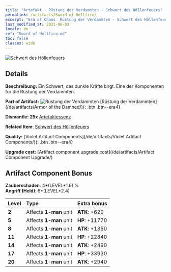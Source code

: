 ```yaml
---
title: "Artefakt - Rüstung der Verdammten - Schwert des Höllenfeuers"
permalink: /artifacts/Sword of Hellfire/
excerpt: "Era of Chaos  Rüstung der Verdammten - Schwert des Höllenfeuers. Ein Schwert, das dunkle Kräfte birgt. Eine der Komponenten für die Rüstung der Verdammten."
last_modified_at: 2021-06-03
locale: de
ref: "Sword of Hellfire.md"
toc: false
classes: wide
---
```


 ![Schwert des Höllenfeuers](/images/t/artifact_40301.png)



## Details

 **Beschreibung:** Ein Schwert, das dunkle Kräfte birgt. Eine der Komponenten für die Rüstung der Verdammten.

 **Part of Artifact:** ![Rüstung der Verdammten](/images/t/icon_artifact_30.png) [Rüstung der Verdammten](/de/artifacts/Armor of the Damned/){: .btn .btn--era4}

 **Dismantle: 25x** [Artefaktessenz](/ItemsDE/con_905/)

 **Related Item**: [Schwert des Höllenfeuers](/ItemsDE/art_121/)

 **Quality:** [Violet Artifact Components](/de/artifacts/Violet Artifact Components/){: .btn .btn--era4}

 **Upgrade cost:** [Artifact component upgrade cost](/de/artifacts/Artifact Component Upgrade/)

## Artifact Component Bonus

  **Zauberschaden**: 4+(LEVEL\*1.6) %<br/>**Angriff (Held)**: 6+(LEVEL\*2.4)

  |  Level  | Type |    Extra bonus  | 
  |:--------|:-----|:----------------| 
  | **2** | Affects **1-man** unit | **ATK**: +620 | 
  | **5** | Affects **1-man** unit | **HP**: +11770 | 
  | **8** | Affects **1-man** unit | **ATK**: +1350 | 
  | **11** | Affects **1-man** unit | **HP**: +22840 | 
  | **14** | Affects **1-man** unit | **ATK**: +2490 | 
  | **17** | Affects **1-man** unit | **HP**: +33930 | 
  | **20** | Affects **1-man** unit | **ATK**: +2940 | 
